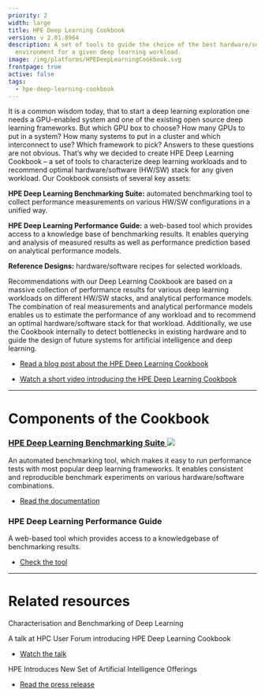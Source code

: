 ```yaml
---
priority: 2
width: large
title: HPE Deep Learning Cookbook
version: v 2.01.8964
description: A set of tools to guide the choice of the best hardware/software
  environment for a given deep learning workload.
image: /img/platforms/HPEDeepLearningCookbook.svg
frontpage: true
active: false
tags:
  - hpe-deep-learning-cookbook
---
```

It is a common wisdom today, that to start a deep learning exploration one needs a GPU-enabled system and one of the existing open source deep learning frameworks. But which GPU box to choose? How many GPUs to put in a system? How many systems to put in a cluster and which interconnect to use? Which framework to pick? Answers to these questions are not obvious. That’s why we decided to create HPE Deep Learning Cookbook – a set of tools to characterize deep learning workloads and to recommend optimal hardware/software (HW/SW) stack for any given workload. Our Cookbook consists of several key assets:

**HPE Deep Learning Benchmarking Suite:** automated benchmarking tool to collect performance measurements on various HW/SW configurations in a unified way.

**HPE Deep Learning Performance Guide:** a web-based tool which provides access to a knowledge base of benchmarking results. It enables querying and analysis of measured results as well as performance prediction based on analytical performance models.

**Reference Designs:** hardware/software recipes for selected workloads.

Recommendations with our Deep Learning Cookbook are based on a massive collection of performance results for various deep learning workloads on different HW/SW stacks, and analytical performance models. The combination of real measurements and analytical performance models enables us to estimate the performance of any workload and to recommend an optimal hardware/software stack for that workload. Additionally, we use the Cookbook internally to detect bottlenecks in existing hardware and to guide the design of future systems for artificial intelligence and deep learning.

- [Read a blog post about the HPE Deep Learning Cookbook](https://community.hpe.com/t5/Behind-the-scenes-Labs/The-Deep-Learning-Cookbook/ba-p/6967323#.WhX-xVWnFhF)

- [Watch a short video introducing the HPE Deep Learning Cookbook](https://youtu.be/ao_DeE9lxvk)

- - -

# Components of the Cookbook

### [HPE Deep Learning Benchmarking Suite ![](Github)](https://github.com/HewlettPackard/dlcookbook-dlbs)

An automated benchmarking tool, which makes it easy to run performance tests with most popular deep learning frameworks. It enables consistent and reproducible benchmark experiments on various hardware/software combinations.

- [Read the documentation](https://hewlettpackard.github.io/dlcookbook-dlbs/#/index?id=deep-learning-benchmarking-suite)

### HPE Deep Learning Performance Guide

A web-based tool which provides access to a knowledgebase of benchmarking results.

- [Check the tool](https://dlpg.labs.hpe.com/)

- - -

# Related resources

Characterisation and Benchmarking of Deep Learning

A talk at HPC User Forum introducing HPE Deep Learning Cookbook

- [Watch the talk](https://www.google.com/url?sa=t&rct=j&q=&esrc=s&source=web&cd=1&cad=rja&uact=8&ved=0ahUKEwi_78-1tdPXAhUF4WMKHf8CCoQQtwIIKDAA&url=https%3A%2F%2Fwww.youtube.com%2Fwatch%3Fv%3DlgK0BlXdOCw&usg=AOvVaw0osgSwEOQqZ4Gg9cVx3b-r)

HPE Introduces New Set of Artificial Intelligence Offerings

- [Read the press release](https://news.hpe.com/hpe-introduces-new-set-of-artificial-intelligence-platforms-and-services/)